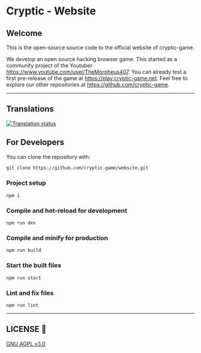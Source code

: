 # Cryptic - Website

## Welcome

This is the open-source source code to the official website of cryptic-game.

We develop an open source hacking browser game. This started as a community project of the Youtuber https://www.youtube.com/user/TheMorpheus407. You can already test a first pre-release of the game at https://play.cryptic-game.net. Feel free to explore our other repositories at https://github.com/cryptic-game.

___

## Translations

[![Translation status](http://weblate.cryptic-game.net/widgets/cryptic/-/website/multi-auto.svg)](http://weblate.cryptic-game.net/engage/cryptic/)

## For Developers

You can clone the repository with:

```bash
git clone https://github.com/cryptic-game/website.git
```

### Project setup
```
npm i
```

### Compile and hot-reload for development
```
npm run dev
```

### Compile and minify for production
```
npm run build
```

### Start the built files
```
npm run start
```

### Lint and fix files
```
npm run lint
```

___

## LICENSE :scroll:

[GNU AGPL v3.0](LICENSE) 

